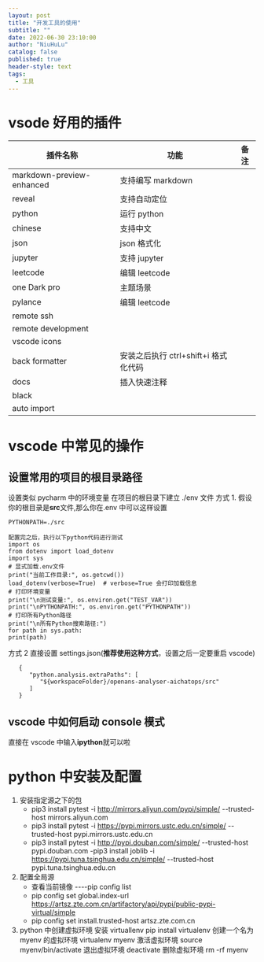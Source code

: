 ```yaml
---
layout: post
title: "开发工具的使用"
subtitle: ""
date: 2022-06-30 23:10:00
author: "NiuHuLu"
catalog: false
published: true
header-style: text
tags:
  - 工具
---
```




# vsode 好用的插件

| 插件名称                | 功能                   | 备注                        |
|-------------------------|------------------------|-----------------------------|
| markdown-preview-enhanced | 支持编写 markdown      |                             |
| reveal                  | 支持自动定位           |                             |
| python                  | 运行 python            |                             |
| chinese                 | 支持中文               |                             |
| json                    | json 格式化            |                             |
| jupyter                 | 支持 jupyter           |                             |
| leetcode                | 编辑 leetcode          |                             |
| one Dark pro            | 主题场景               |                             |
| pylance                 | 编辑 leetcode          |                             |
| remote ssh              |                        |                             |
| remote development      |                        |                             |
| vscode icons            |                        |                             |
| back formatter          | 安装之后执行 ctrl+shift+i 格式化代码 |                              |
| docs                    | 插入快速注释           |                             |
| black                   |                        |                             |
| auto import             |                        |                             |


# vscode 中常见的操作
## 设置常用的项目的根目录路径
设置类似 pycharm 中的环境变量 在项目的根目录下建立 ./env 文件
方式 1.
假设你的根目录是**src**文件,那么你在.env 中可以这样设置
```
PYTHONPATH=./src

配置完之后，执行以下python代码进行测试
import os
from dotenv import load_dotenv
import sys
# 显式加载.env文件
print("当前工作目录:", os.getcwd())
load_dotenv(verbose=True)  # verbose=True 会打印加载信息
# 打印环境变量
print("\n测试变量:", os.environ.get("TEST_VAR"))
print("\nPYTHONPATH:", os.environ.get("PYTHONPATH"))
# 打印所有Python路径
print("\n所有Python搜索路径:")
for path in sys.path:
print(path)

```
方式 2
直接设置 settings.json(**推荐使用这种方式**，设置之后一定要重启 vscode)
```
   {
      "python.analysis.extraPaths": [
         "${workspaceFolder}/openans-analyser-aichatops/src"
      ]
   }
```
## vscode 中如何启动 console 模式
直接在 vscode 中输入**ipython**就可以啦
# python 中安装及配置
1. 安装指定源之下的包
   - pip3 install pytest -i <http://mirrors.aliyun.com/pypi/simple/> --trusted-host mirrors.aliyun.com
   - pip3 install pytest -i <https://pypi.mirrors.ustc.edu.cn/simple/> --trusted-host pypi.mirrors.ustc.edu.cn
   - pip3 install pytest -i <http://pypi.douban.com/simple/> --trusted-host pypi.douban.com
     -pip3 install joblib -i <https://pypi.tuna.tsinghua.edu.cn/simple/> --trusted-host pypi.tuna.tsinghua.edu.cn
2. 配置全局源
   - 查看当前镜像 ----pip config list
   - pip config set global.index-url <https://artsz.zte.com.cn/artifactory/api/pypi/public-pypi-virtual/simple>
   - pip config set install.trusted-host artsz.zte.com.cn
3. python 中创建虚拟环境
   安装 virtuallenv pip install virtualenv
   创建一个名为 myenv 的虚拟环境 virtualenv myenv
   激活虚拟环境 source myenv/bin/activate
   退出虚拟环境 deactivate
   删除虚拟环境 rm -rf myenv
